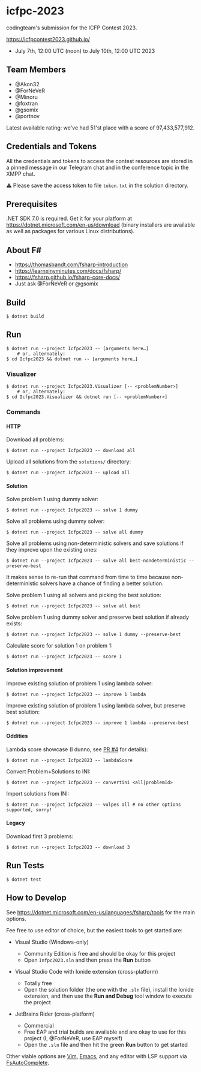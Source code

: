 icfpc-2023
==========
codingteam's submission for the ICFP Contest 2023.

https://icfpcontest2023.github.io/
- July 7th, 12:00 UTC (noon) to July 10th, 12:00 UTC 2023

Team Members
------------
- @Akon32
- @ForNeVeR
- @Minoru
- @foxtran
- @gsomix
- @portnov

Latest available rating: we've had 51'st place with a score of 97,433,577,912.

Credentials and Tokens
----------------------
All the credentials and tokens to access the contest resources are stored in a pinned message in our Telegram chat and in the conference topic in the XMPP chat.

⚠ Please save the access token to file `token.txt` in the solution directory.

Prerequisites
-------------
.NET SDK 7.0 is required. Get it for your platform at https://dotnet.microsoft.com/en-us/download (binary installers are available as well as packages for various Linux distributions).

About F#
--------
- https://thomasbandt.com/fsharp-introduction
- https://learnxinyminutes.com/docs/fsharp/
- https://fsharp.github.io/fsharp-core-docs/
- Just ask @ForNeVeR or @gsomix

Build
-----
```console
$ dotnet build
```

Run
---
```console
$ dotnet run --project Icfpc2023 -- [arguments here…]
    # or, alternately:
$ cd Icfpc2023 && dotnet run -- [arguments here…]
```

### Visualizer
```console
$ dotnet run --project Icfpc2023.Visualizer [-- <problemNumber>]
    # or, alternately:
$ cd Icfpc2023.Visualizer && dotnet run [-- <problemNumber>]
```

### Commands

#### HTTP
Download all problems:
```console
$ dotnet run --project Icfpc2023 -- download all
```

Upload all solutions from the `solutions/` directory:
```
$ dotnet run --project Icfpc2023 -- upload all
```

#### Solution
Solve problem 1 using dummy solver:
```console
$ dotnet run --project Icfpc2023 -- solve 1 dummy
```

Solve all problems using dummy solver:
```console
$ dotnet run --project Icfpc2023 -- solve all dummy
```

Solve all problems using non-deterministic solvers and save solutions if they
improve upon the existing ones:
```console
$ dotnet run --project Icfpc2023 -- solve all best-nondeterministic --preserve-best
```

It makes sense to re-run that command from time to time because
non-deterministic solvers have a chance of finding a better solution.

Solve problem 1 using all solvers and picking the best solution:
```console
$ dotnet run --project Icfpc2023 -- solve all best
```

Solve problem 1 using dummy solver and preserve best solution if already exists:
```console
$ dotnet run --project Icfpc2023 -- solve 1 dummy --preserve-best
```

Calculate score for solution 1 on problem 1:
```console
$ dotnet run --project Icfpc2023 -- score 1
```

#### Solution improvement
Improve existing solution of problem 1 using lambda solver:
```console
$ dotnet run --project Icfpc2023 -- improve 1 lambda
```

Improve existing solution of problem 1 using lambda solver, but preserve best solution:
```console
$ dotnet run --project Icfpc2023 -- improve 1 lambda --preserve-best
```

#### Oddities
Lambda score showcase (I dunno, see [PR #4](https://github.com/codingteam/icfpc-2023/pull/4/) for details):
```console
$ dotnet run --project Icfpc2023 -- lambdaScore
```

Convert Problem+Solutions to INI:
```console
$ dotnet run --project Icfpc2023 -- convertini <all|problemId>
```

Import solutions from INI:
```console
$ dotnet run --project Icfpc2023 -- vulpes all # no other options supported, sorry!
```

#### Legacy
Download first 3 problems:

```console
$ dotnet run --project Icfpc2023 -- download 3
```

Run Tests
---------
```console
$ dotnet test
```

How to Develop
--------------
See https://dotnet.microsoft.com/en-us/languages/fsharp/tools for the main options.

Fee free to use editor of choice, but the easiest tools to get started are:

- Visual Studio (Windows-only)
  - Community Edition is free and should be okay for this project
  - Open `Infpc2023.sln` and then press the **Run** button

- Visual Studio Code with Ionide extension (cross-platform)
  - Totally free
  - Open the solution folder (the one with the `.sln` file), install the Ionide extension, and then use the **Run and Debug** tool window to execute the project

- JetBrains Rider (cross-platform)
  - Commercial
  - Free EAP and trial builds are available and are okay to use for this project (I, @ForNeVeR, use EAP myself)
  - Open the `.sln` file and then hit the green **Run** button to get started

Other viable options are [Vim](https://github.com/ionide/Ionide-vim), [Emacs](https://github.com/fsharp/emacs-fsharp-mode), and any editor with LSP support via [FsAutoComplete](https://github.com/fsharp/FsAutoComplete).
